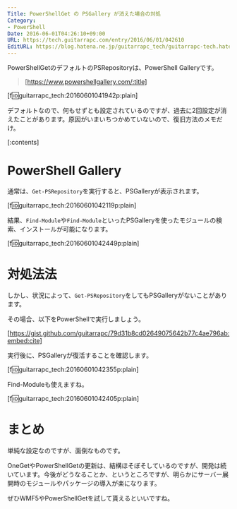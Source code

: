 ```yaml
---
Title: PowerShellGet の PSGallery が消えた場合の対処
Category:
- PowerShell
Date: 2016-06-01T04:26:10+09:00
URL: https://tech.guitarrapc.com/entry/2016/06/01/042610
EditURL: https://blog.hatena.ne.jp/guitarrapc_tech/guitarrapc-tech.hatenablog.com/atom/entry/6653812171399142678
---
```


PowerShellGetのデフォルトのPSRepositoryは、PowerShell Galleryです。

> [https://www.powershellgallery.com/:title]

[f:id:guitarrapc_tech:20160601041942p:plain]

デフォルトなので、何もせずとも設定されているのですが、過去に2回設定が消えたことがあります。原因がいまいちつかめていないので、復旧方法のメモだけ。


[:contents]

# PowerShell Gallery

通常は、`Get-PSRepository`を実行すると、PSGalleryが表示されます。

[f:id:guitarrapc_tech:20160601042119p:plain]

結果、`Find-Module`や`Find-Module`といったPSGalleryを使ったモジュールの検索、インストールが可能になります。

[f:id:guitarrapc_tech:20160601042449p:plain]

# 対処法法

しかし、状況によって、`Get-PSRepository`をしてもPSGalleryがないことがあります。

その場合、以下をPowerShellで実行しましょう。

[https://gist.github.com/guitarrapc/79d31b8cd02649075642b77c4ae796ab:embed:cite]

実行後に、PSGalleryが復活することを確認します。

[f:id:guitarrapc_tech:20160601042355p:plain]

Find-Moduleも使えますね。

[f:id:guitarrapc_tech:20160601042405p:plain]

# まとめ

単純な設定なのですが、面倒なものです。

OneGetやPowerShellGetの更新は、結構ほそぼそしているのですが、開発は続いています。今後がどうなることか、というところですが、明らかにサーバー展開時のモジュールやパッケージの導入が楽になります。

ぜひWMF5やPowerShellGetを試して貰えるといいですね。
